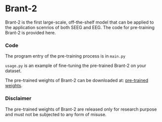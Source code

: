 # Brant-2

Brant-2 is the first large-scale, off-the-shelf model that can be applied to the application scenrios of both SEEG and EEG. The code for pre-training Brant-2 is provided here.

### Code

The program entry of the pre-training process is in `main.py`

`usage.py` is an example of fine-tuning the pre-trained Brant-2 on your dataset.

The pre-trained weights of Brant-2 can be downloaded at: [pre-trained weights](https://drive.google.com/file/d/1-le0yd7oaNa99O1VpydPoxbXfR7-NHRv/view?usp=sharing).

### Disclaimer

The pre-trained weights of Brant-2 are released only for research purpose and must not be subjected to any form of misuse.